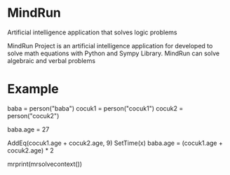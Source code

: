 # MindRun
 Artificial intelligence application that solves logic problems

MindRun Project is an artificial intelligence application for developed to solve math equations with Python and Sympy Library. MindRun can solve algebraic and verbal problems

# Example
baba = person("baba")
cocuk1 = person("cocuk1")
cocuk2 = person("cocuk2")

baba.age = 27

AddEq(cocuk1.age + cocuk2.age, 9)
SetTime(x)
baba.age = (cocuk1.age + cocuk2.age) * 2
  
mrprint(mrsolvecontext())
